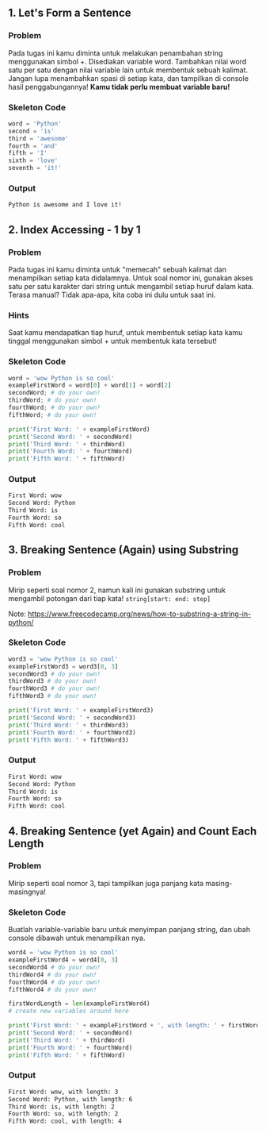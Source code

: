 ## 1. Let's Form a Sentence
### Problem
Pada tugas ini kamu diminta untuk melakukan penambahan string menggunakan simbol +. Disediakan variable word. Tambahkan nilai word satu per satu dengan nilai variable lain untuk membentuk sebuah kalimat. Jangan lupa menambahkan spasi di setiap kata, dan tampilkan di console hasil penggabungannya! <b>Kamu tidak perlu membuat variable baru!</b>

### Skeleton Code
```python
word = 'Python'
second = 'is'
third = 'awesome'
fourth = 'and'
fifth = 'I'
sixth = 'love'
seventh = 'it!'
```

### Output
```bash
Python is awesome and I love it!
```

## 2. Index Accessing - 1 by 1
### Problem
Pada tugas ini kamu diminta untuk "memecah" sebuah kalimat dan menampilkan setiap kata didalamnya. Untuk soal nomor ini, gunakan akses satu per satu karakter dari string untuk mengambil setiap huruf dalam kata. Terasa manual? Tidak apa-apa, kita coba ini dulu untuk saat ini.
### Hints
Saat kamu mendapatkan tiap huruf, untuk membentuk setiap kata kamu tinggal menggunakan simbol + untuk membentuk kata tersebut!
### Skeleton Code
```python
word = 'wow Python is so cool'
exampleFirstWord = word[0] + word[1] + word[2]
secondWord; # do your own!
thirdWord; # do your own!
fourthWord; # do your own!
fifthWord; # do your own!

print('First Word: ' + exampleFirstWord)
print('Second Word: ' + secondWord)
print('Third Word: ' + thirdWord)
print('Fourth Word: ' + fourthWord)
print('Fifth Word: ' + fifthWord)
```
### Output
```bash
First Word: wow
Second Word: Python
Third Word: is
Fourth Word: so
Fifth Word: cool
```

## 3. Breaking Sentence (Again) using Substring
### Problem
Mirip seperti soal nomor 2, namun kali ini gunakan substring untuk mengambil potongan dari tiap kata!
`string[start: end: step]`

Note: https://www.freecodecamp.org/news/how-to-substring-a-string-in-python/

### Skeleton Code
```python
word3 = 'wow Python is so cool'
exampleFirstWord3 = word3[0, 3]
secondWord3 # do your own!
thirdWord3 # do your own!
fourthWord3 # do your own!
fifthWord3 # do your own!

print('First Word: ' + exampleFirstWord3)
print('Second Word: ' + secondWord3)
print('Third Word: ' + thirdWord3)
print('Fourth Word: ' + fourthWord3)
print('Fifth Word: ' + fifthWord3)
```

### Output
```bash
First Word: wow
Second Word: Python
Third Word: is
Fourth Word: so
Fifth Word: cool
```

## 4. Breaking Sentence (yet Again) and Count Each Length
### Problem
Mirip seperti soal nomor 3, tapi tampilkan juga panjang kata masing-masingnya!

### Skeleton Code

Buatlah variable-variable baru untuk menyimpan panjang string, dan ubah console dibawah untuk menampilkan nya.

```python
word4 = 'wow Python is so cool'
exampleFirstWord4 = word4[0, 3]
secondWord4 # do your own!
thirdWord4 # do your own!
fourthWord4 # do your own!
fifthWord4 # do your own!

firstWordLength = len(exampleFirstWord4)
# create new variables around here

print('First Word: ' + exampleFirstWord + ', with length: ' + firstWordLength)
print('Second Word: ' + secondWord)
print('Third Word: ' + thirdWord)
print('Fourth Word: ' + fourthWord)
print('Fifth Word: ' + fifthWord)
```

### Output
```bash
First Word: wow, with length: 3
Second Word: Python, with length: 6
Third Word: is, with length: 2
Fourth Word: so, with length: 2
Fifth Word: cool, with length: 4
```